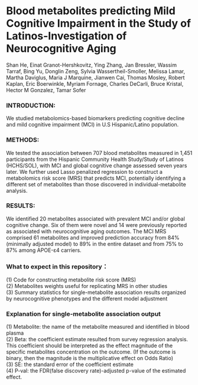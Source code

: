 # Blood metabolites predicting Mild Cognitive Impairment in the Study of Latinos-Investigation of Neurocognitive Aging

Shan He, Einat Granot-Hershkovitz, Ying Zhang, Jan Bressler, Wassim Tarraf, Bing Yu, Donglin Zeng, Sylvia Wassertheil-Smoller, Melissa Lamar, Martha Daviglus, Maria J Marquine, Jianwen Cai, Thomas Mosley, Robert Kaplan, Eric Boerwinkle, Myriam Fornage, Charles DeCarli, Bruce Kristal, Hector M Gonzalez, Tamar Sofer

### INTRODUCTION: 
We studied metabolomics-based biomarkers predicting cognitive decline and mild cognitive impairment (MCI) in U.S Hispanic/Latino population.

### METHODS: 
We tested the association between 707 blood metabolites measured in 1,451 participants from the Hispanic Community Health Study/Study of Latinos (HCHS/SOL), with MCI and global cognitive change assessed seven years later. We further used Lasso penalized regression to construct a metabolomics risk score (MRS) that predicts MCI, potentially identifying a different set of metabolites than those discovered in individual-metabolite analysis.  

### RESULTS: 
We identified 20 metabolites associated with prevalent MCI and/or global cognitive change. Six of them were novel and 14 were previously reported as associated with neurocognitive aging outcomes. The MCI MRS comprised 61 metabolites and improved prediction accuracy from 84% (minimally adjusted model) to 89% in the entire dataset and from 75% to 87% among APOE-ε4 carriers.

### What to expect in this repository：
(1) Code for constructing metabolite risk score (MRS)<br/>
(2) Metabolites weights useful for replicating MRS in other studies<br/>
(3) Summary statistics for single-metabolite association results organized by neurocognitive phenotypes and the different model adjustment <br/>

### Explanation for single-metabolite association output
(1) Metabolite: the name of the metabolite measured and identified in blood plasma <br/>
(2) Beta: the coefficient estimate resulted from survey regression analysis. This coefficient should be interpreted as the effect magnitude of the specific metabolites concentration on the outcome. (If the outcome is binary, then the magnitude is the multiplicative effect on Odds Ratio) <br/>
(3) SE: the standard error of the coefficient estimate <br/>
(4) P-val: the FDR(false discovery rate)-adjusted p-value of the estimated effect. <br/> 

